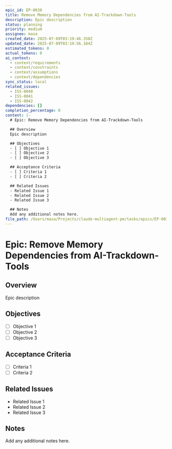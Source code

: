 ```yaml
---
epic_id: EP-0030
title: Remove Memory Dependencies from AI-Trackdown-Tools
description: Epic description
status: planning
priority: medium
assignee: masa
created_date: 2025-07-09T03:19:46.350Z
updated_date: 2025-07-09T03:19:56.184Z
estimated_tokens: 0
actual_tokens: 0
ai_context:
  - context/requirements
  - context/constraints
  - context/assumptions
  - context/dependencies
sync_status: local
related_issues:
  - ISS-0040
  - ISS-0041
  - ISS-0042
dependencies: []
completion_percentage: 0
content: |-
  # Epic: Remove Memory Dependencies from AI-Trackdown-Tools

  ## Overview
  Epic description

  ## Objectives
  - [ ] Objective 1
  - [ ] Objective 2
  - [ ] Objective 3

  ## Acceptance Criteria
  - [ ] Criteria 1
  - [ ] Criteria 2

  ## Related Issues
  - Related Issue 1
  - Related Issue 2
  - Related Issue 3

  ## Notes
  Add any additional notes here.
file_path: /Users/masa/Projects/claude-multiagent-pm/tasks/epics/EP-0030-remove-memory-dependencies-from-ai-trackdown-tools.md
---
```


# Epic: Remove Memory Dependencies from AI-Trackdown-Tools

## Overview
Epic description

## Objectives
- [ ] Objective 1
- [ ] Objective 2
- [ ] Objective 3

## Acceptance Criteria
- [ ] Criteria 1
- [ ] Criteria 2

## Related Issues
- Related Issue 1
- Related Issue 2
- Related Issue 3

## Notes
Add any additional notes here.
